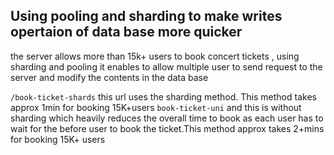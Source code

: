 ## Using pooling and sharding to make writes opertaion of data base more quicker
the server allows more than 15k+ users to book concert tickets , using sharding and pooling it enables to allow multiple user to send request to the server and modify the contents in the data base

`/book-ticket-shards` this url uses the sharding method. This method takes approx 1min for booking 15K+users
`book-ticket-uni` and this is without sharding which heavily reduces the overall time to book as each user has to wait for the before user to book the ticket.This method approx takes 2+mins for booking 15K+ users
